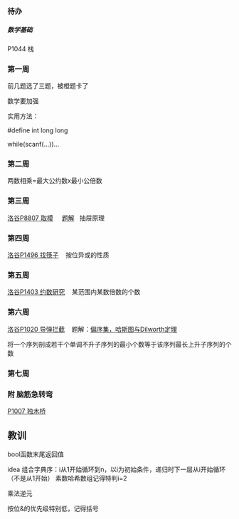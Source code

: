 ### 待办
##### 数学基础
P1044 栈




### 第一周
前几题选了三题，被橙题卡了


数学要加强


实用方法：

#define int long long

while(scanf(...))...


### 第二周
两数相乘=最大公约数x最小公倍数

### 第三周
[洛谷P8807 取模](https://www.luogu.com.cn/problem/P8807)  &nbsp;&nbsp;&nbsp;  [题解](https://www.luogu.com.cn/article/l692ya4j) &nbsp; 抽屉原理

### 第四周
[洛谷P1496 找筷子](https://www.luogu.com.cn/problem/P1469)  &nbsp;&nbsp;  按位异或的性质

### 第五周
[洛谷P1403 约数研究](https://www.luogu.com.cn/problem/P1403)  &nbsp;&nbsp;  某范围内某数倍数的个数

### 第六周
[洛谷P1020 导弹拦截](https://www.luogu.com.cn/problem/P1020)  &nbsp;&nbsp;  题解：[偏序集，哈斯图与Dilworth定理](https://www.luogu.com.cn/article/83nko7c2) 

将一个序列剖成若干个单调不升子序列的最小个数等于该序列最长上升子序列的个数

### 第七周






###  附 脑筋急转弯
[P1007	独木桥](https://www.luogu.com.cn/problem/P1007)


## 教训
bool函数末尾返回值

idea
组合字典序：i从1开始循环到n，以i为初始条件，递归时下一层从i开始循环（不是从1开始）
素数哈希数组记得特判i=2

乘法逆元


按位&的优先级特别低，记得括号


